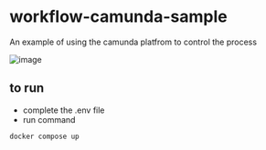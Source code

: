 # workflow-camunda-sample

An example of using the camunda platfrom to control the process

![image](https://user-images.githubusercontent.com/17733188/196041490-ee7e3728-bb3d-48df-8008-401f6867a73a.png)

## to run
*  complete the .env file
*  run command
```
docker compose up
```
